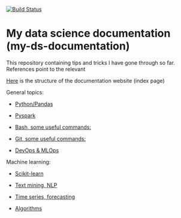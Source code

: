 [![Build Status](https://dev.azure.com/pdemeulenaer/test/_apis/build/status/pdemeulenaer.my-ds-documentation?branchName=master)](https://dev.azure.com/pdemeulenaer/test/_build/latest?definitionId=2&branchName=master)

# My data science documentation (my-ds-documentation)

This repository containing tips and tricks I have gone through so far. References point to the relevant 

[Here](http://pdemeulenaer-doc.azurewebsites.net/index.html) is the structure of the documentation website (index page)

General topics:

* [Python/Pandas](http://pdemeulenaer-doc.azurewebsites.net/documentation/Pandas_Documentation.html?highlight=pytest)

* [Pyspark](http://pdemeulenaer-doc.azurewebsites.net/documentation/Pyspark_Documentation.html)

* [Bash, some useful commands: ](http://pdemeulenaer-doc.azurewebsites.net/documentation/Bash_Documentation.html)

* [Git, some useful commands: ](http://pdemeulenaer-doc.azurewebsites.net/documentation/Bash_Documentation.html#useful-git-commands)

* [DevOps & MLOps](http://pdemeulenaer-doc.azurewebsites.net/documentation/Devops.html)

Machine learning:

* [Scikit-learn](http://pdemeulenaer-doc.azurewebsites.net/documentation/Sklearn_Documentation.html)

* [Text mining, NLP](http://pdemeulenaer-doc.azurewebsites.net/documentation/Text_Mining_Documentation.html)

* [ Time series, forecasting](http://pdemeulenaer-doc.azurewebsites.net/documentation/Time_Series_inPython_Documentation.html)

* [Algorithms](http://pdemeulenaer-doc.azurewebsites.net/documentation/Algorithms_Documentation.html)


